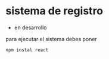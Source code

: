 <h1> sistema de registro</h1>

- en desarrollo

para ejecutar el sistema debes poner 

```npm instal react```
